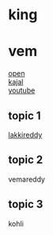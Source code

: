 # king
# vem
<doctype html>
<html>
<head>
<title>anchor page</title>
</head>
<body>
<a href="D:\html\start.html" target="_blank">open</a><br>
<a href="https://en.wikipedia.org/wiki/Kajal_Aggarwal">kajal</a><br>
<a href="https://www.youtube.com/">youtube</a>
<h2>topic 1</h2>
<p><a href="c:\Users\lakki\OneDrive\Pictures\image.html">lakkireddy</a></p>
<h2>topic 2</h2>
<P>vemareddy</P>
<h2 id="2">topic 3</h2>
<p>kohli</p>

</body>
</html
